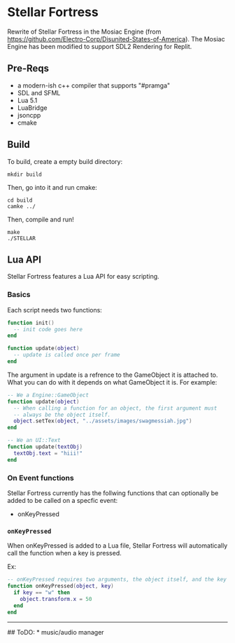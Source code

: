 # Stellar Fortress
Rewrite of Stellar Fortress in the Mosiac Engine (from https://github.com/Electro-Corp/Disunited-States-of-America).
The Mosiac Engine has been modified to support SDL2 Rendering for Replit. 
## Pre-Reqs
* a modern-ish c++ compiler that supports "#pramga"
* SDL and SFML
* Lua 5.1
* LuaBridge
* jsoncpp
* cmake

## Build
To build, create a empty build directory:
```
mkdir build
```
Then, go into it and run cmake:
```
cd build
camke ../
```
Then, compile and run!
```
make
./STELLAR
```

## Lua API
Stellar Fortress features a Lua API for easy scripting.
### Basics
Each script needs two functions:

```lua
function init()
  -- init code goes here
end

function update(object)
  -- update is called once per frame
end
```
The argument in update is a refrence to the GameObject it is attached to. <br>
What you can do with it depends on what GameObject it is. For example:
```lua
-- We a Engine::GameObject
function update(object)
  -- When calling a function for an object, the first argument must 
  -- always be the object itself.
  object.setTex(object, "../assets/images/swagmessiah.jpg")
end

-- We an UI::Text
function update(textObj)
  textObj.text = "hiii!"
end
```

### On Event functions
Stellar Fortress currently has the follwing functions that can optionally be added to be called on a specfic event: <br>
* onKeyPressed

### `onKeyPressed`
When onKeyPressed is added to a Lua file, Stellar Fortress will automatically call the function when a key is pressed. <br>

Ex:
```lua
-- onKeyPressed requires two arguments, the object itself, and the key that was pressed
function onKeyPressed(object, key)
  if key == "w" then
    object.transform.x = 50
  end
end
```
<hr>
## ToDO:
* music/audio manager
